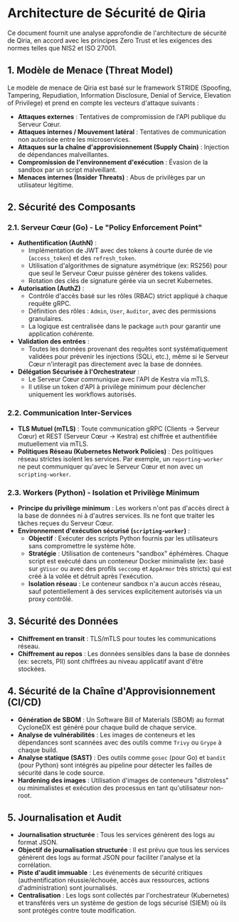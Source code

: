 # Architecture de Sécurité de Qiria

Ce document fournit une analyse approfondie de l'architecture de sécurité de Qiria, en accord avec les principes Zero Trust et les exigences des normes telles que NIS2 et ISO 27001.

## 1. Modèle de Menace (Threat Model)

Le modèle de menace de Qiria est basé sur le framework STRIDE (Spoofing, Tampering, Repudiation, Information Disclosure, Denial of Service, Elevation of Privilege) et prend en compte les vecteurs d'attaque suivants :

-   **Attaques externes** : Tentatives de compromission de l'API publique du Serveur Cœur.
-   **Attaques internes / Mouvement latéral** : Tentatives de communication non autorisée entre les microservices.
-   **Attaques sur la chaîne d'approvisionnement (Supply Chain)** : Injection de dépendances malveillantes.
-   **Compromission de l'environnement d'exécution** : Évasion de la sandbox par un script malveillant.
-   **Menaces internes (Insider Threats)** : Abus de privilèges par un utilisateur légitime.

## 2. Sécurité des Composants

### 2.1. Serveur Cœur (Go) - Le "Policy Enforcement Point"

-   **Authentification (AuthN)** :
    -   Implémentation de JWT avec des tokens à courte durée de vie (`access_token`) et des `refresh_token`.
    -   Utilisation d'algorithmes de signature asymétrique (ex: RS256) pour que seul le Serveur Cœur puisse générer des tokens valides.
    -   Rotation des clés de signature gérée via un secret Kubernetes.
-   **Autorisation (AuthZ)** :
    -   Contrôle d'accès basé sur les rôles (RBAC) strict appliqué à chaque requête gRPC.
    -   Définition des rôles : `Admin`, `User`, `Auditor`, avec des permissions granulaires.
    -   La logique est centralisée dans le package `auth` pour garantir une application cohérente.
-   **Validation des entrées** :
    -   Toutes les données provenant des requêtes sont systématiquement validées pour prévenir les injections (SQLi, etc.), même si le Serveur Cœur n'interagit pas directement avec la base de données.
-   **Délégation Sécurisée à l'Orchestrateur** :
    -   Le Serveur Cœur communique avec l'API de Kestra via mTLS.
    -   Il utilise un token d'API à privilège minimum pour déclencher uniquement les workflows autorisés.

### 2.2. Communication Inter-Services

-   **TLS Mutuel (mTLS)** : Toute communication gRPC (Clients -> Serveur Cœur) et REST (Serveur Cœur -> Kestra) est chiffrée et authentifiée mutuellement via mTLS.
-   **Politiques Réseau (Kubernetes Network Policies)** : Des politiques réseau strictes isolent les services. Par exemple, un `reporting-worker` ne peut communiquer qu'avec le Serveur Cœur et non avec un `scripting-worker`.

### 2.3. Workers (Python) - Isolation et Privilège Minimum

-   **Principe du privilège minimum** : Les workers n'ont pas d'accès direct à la base de données ni à d'autres services. Ils ne font que traiter les tâches reçues du Serveur Cœur.
-   **Environnement d'exécution sécurisé (`scripting-worker`)** :
    -   **Objectif** : Exécuter des scripts Python fournis par les utilisateurs sans compromettre le système hôte.
    -   **Stratégie** : Utilisation de conteneurs "sandbox" éphémères. Chaque script est exécuté dans un conteneur Docker minimaliste (ex: basé sur `gVisor` ou avec des profils `seccomp` et `AppArmor` très stricts) qui est créé à la volée et détruit après l'exécution.
    -   **Isolation réseau** : Le conteneur sandbox n'a aucun accès réseau, sauf potentiellement à des services explicitement autorisés via un proxy contrôlé.

## 3. Sécurité des Données

-   **Chiffrement en transit** : TLS/mTLS pour toutes les communications réseau.
-   **Chiffrement au repos** : Les données sensibles dans la base de données (ex: secrets, PII) sont chiffrées au niveau applicatif avant d'être stockées.

## 4. Sécurité de la Chaîne d'Approvisionnement (CI/CD)

-   **Génération de SBOM** : Un Software Bill of Materials (SBOM) au format CycloneDX est généré pour chaque build de chaque service.
-   **Analyse de vulnérabilités** : Les images de conteneurs et les dépendances sont scannées avec des outils comme `Trivy` ou `Grype` à chaque build.
-   **Analyse statique (SAST)** : Des outils comme `gosec` (pour Go) et `bandit` (pour Python) sont intégrés au pipeline pour détecter les failles de sécurité dans le code source.
-   **Hardening des images** : Utilisation d'images de conteneurs "distroless" ou minimalistes et exécution des processus en tant qu'utilisateur non-root.

## 5. Journalisation et Audit

-   **Journalisation structurée** : Tous les services génèrent des logs au format JSON.
-   **Objectif de journalisation structurée** : Il est prévu que tous les services génèrent des logs au format JSON pour faciliter l'analyse et la corrélation.
-   **Piste d'audit immuable** : Les événements de sécurité critiques (authentification réussie/échouée, accès aux ressources, actions d'administration) sont journalisés.
-   **Centralisation** : Les logs sont collectés par l'orchestrateur (Kubernetes) et transférés vers un système de gestion de logs sécurisé (SIEM) où ils sont protégés contre toute modification.